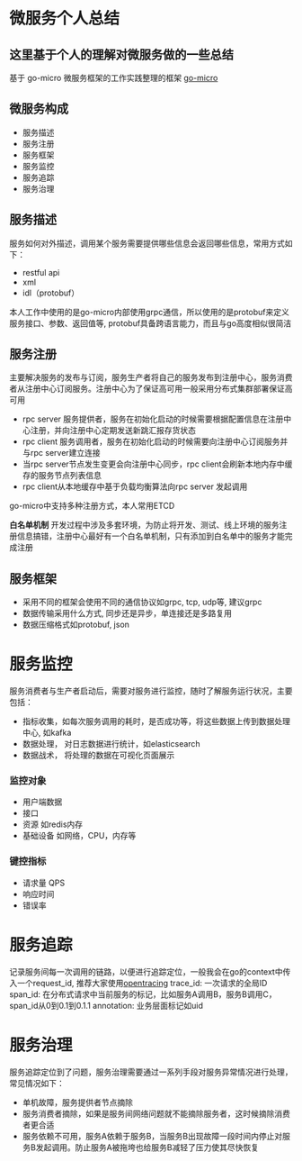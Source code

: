 # 微服务个人总结

## 这里基于个人的理解对微服务做的一些总结

基于 go-micro 微服务框架的工作实践整理的框架 [go-micro](https://github.com/w1991668899/go-micro)

## 微服务构成
 - 服务描述
 - 服务注册
 - 服务框架
 - 服务监控
 - 服务追踪
 - 服务治理
 
## 服务描述

服务如何对外描述，调用某个服务需要提供哪些信息会返回哪些信息，常用方式如下：

 - restful api 
 - xml
 - idl（protobuf）
 
本人工作中使用的是go-micro内部使用grpc通信，所以使用的是protobuf来定义服务接口、参数、返回值等, protobuf具备跨语言能力，而且与go高度相似很简洁

## 服务注册

主要解决服务的发布与订阅，服务生产者将自己的服务发布到注册中心，服务消费者从注册中心订阅服务。注册中心为了保证高可用一般采用分布式集群部署保证高可用

- rpc server 服务提供者，服务在初始化启动的时候需要根据配置信息在注册中心注册，并向注册中心定期发送新跳汇报存货状态
- rpc client 服务调用者，服务在初始化启动的时候需要向注册中心订阅服务并与rpc server建立连接
- 当rpc server节点发生变更会向注册中心同步，rpc client会刷新本地内存中缓存的服务节点列表信息
- rpc client从本地缓存中基于负载均衡算法向rpc server 发起调用

go-micro中支持多种注册方式，本人常用ETCD

**白名单机制**
开发过程中涉及多套环境，为防止将开发、测试、线上环境的服务注册信息搞错，注册中心最好有一个白名单机制，只有添加到白名单中的服务才能完成注册

## 服务框架

- 采用不同的框架会使用不同的通信协议如grpc, tcp, udp等, 建议grpc
- 数据传输采用什么方式, 同步还是异步，单连接还是多路复用
- 数据压缩格式如protobuf, json

# 服务监控

服务消费者与生产者启动后，需要对服务进行监控，随时了解服务运行状况，主要包括：

- 指标收集，如每次服务调用的耗时，是否成功等，将这些数据上传到数据处理中心, 如kafka
- 数据处理， 对日志数据进行统计，如elasticsearch
- 数据战术， 将处理的数据在可视化页面展示

### 监控对象
- 用户端数据
- 接口
- 资源 如redis内存
- 基础设备 如网络，CPU，内存等

### 键控指标
- 请求量 QPS
- 响应时间
- 错误率

# 服务追踪

记录服务间每一次调用的链路，以便进行追踪定位，一般我会在go的context中传入一个request_id, 推荐大家使用[opentracing](https://github.com/opentracing/opentracing-go)
trace_id: 一次请求的全局ID
span_id: 在分布式请求中当前服务的标记，比如服务A调用B，服务B调用C， span_id从0到0.1到0.1.1
annotation: 业务层面标记如uid

# 服务治理

服务追踪定位到了问题，服务治理需要通过一系列手段对服务异常情况进行处理，常见情况如下：

- 单机故障，服务提供者节点摘除
- 服务消费者摘除，如果是服务间网络问题就不能摘除服务者，这时候摘除消费者更合适
- 服务依赖不可用，服务A依赖于服务B，当服务B出现故障一段时间内停止对服务B发起调用。防止服务A被拖垮也给服务B减轻了压力使其尽快恢复








 
 